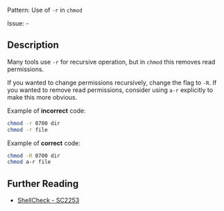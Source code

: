 Pattern: Use of `-r` in `chmod`

Issue: -

## Description

Many tools use `-r` for recursive operation, but in `chmod` this removes read permissions.

If you wanted to change permissions recursively, change the flag to `-R`. If you wanted to remove read permissions, consider using `a-r` explicitly to make this more obvious.

Example of **incorrect** code:

```sh
chmod -r 0700 dir
chmod -r file
```

Example of **correct** code:

```sh
chmod -R 0700 dir
chmod a-r file
```

## Further Reading

* [ShellCheck - SC2253](https://github.com/koalaman/shellcheck/wiki/SC2253)
